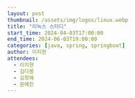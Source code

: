 ```yaml
---
layout: post
thumbnail: /assets/img/logos/linux.webp
title: "리눅스 스터디"
start_time: 2024-04-03T17:00:00
end_time: 2024-06-03T19:00:00
categories: [java, spring, springboot]
author: 이지현
attendees:
  - 이지현
  - 김다봄
  - 김청해
  - 문예진
---
```

